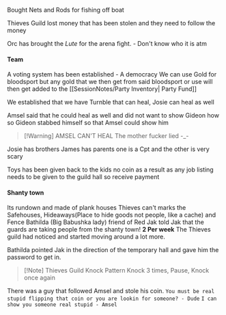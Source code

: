 Bought Nets and Rods for fishing off boat

Thieves Guild lost money that has been stolen and they need to follow the money

 Orc has brought the *Lute* for the arena fight. - Don't know who it is atm 

#### Team 
A voting system has been established - A democracy
We can use Gold for bloodsport but any gold that we then get from said bloodsport or use will then get added to the [[SessionNotes/Party Inventory| Party Fund]] 

We established that we have Turnble that can heal, Josie can heal as well

Amsel said that he could heal as well and did not want to show Gideon how so Gideon stabbed himself so that Amsel could show him 
>[!Warning] AMSEL CAN'T HEAL 
>The mother fucker lied -_-

Josie has brothers
James has parents one is a Cpt and the other is very scary

Toys has been given back to the kids no coin as a result as any job listing needs to be given to the guild hall so receive payment

#### Shanty town
Its rundown and made of plank houses
Thieves can't marks the Safehouses, Hideaways(Place to hide goods not people, like a cache) and Fence
Bathilda (Big Babushka lady) friend of Red Jak told Jak that the guards are taking people from the shanty town! **2 Per week** The Thieves guild had noticed and started moving around a lot more. 

Bathilda pointed Jak in the direction of the temporary hall and gave him the password to get in. 

>[!Note] Thieves Guild Knock Pattern
>Knock 3 times, Pause, Knock once again

There was a guy that followed Amsel and stole his coin. 
`You must be real stupid flipping that coin or you are lookin for someone? - Dude`
`I can show you someone real stupid - Amsel`



